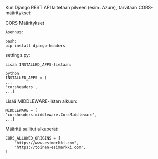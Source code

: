 Kun Django REST API laitetaan pilveen (esim. Azure), tarvitaan CORS-määritykset:

CORS Määritykset

    Asennus:

    bash:
    pip install django-headers

settings.py:

    Lisää INSTALLED_APPS-listaan:

    python
    INSTALLED_APPS = [
    ...
    'corsheaders',
    ...]

Lisää MIDDLEWARE-listan alkuun:

    MIDDLEWARE = [
    'corsheaders.middleware.CorsMiddleware',
    ...]



Määritä sallitut alkuperät:

    CORS_ALLOWED_ORIGINS = [
        "https://www.esimerkki.com",
        "https://toinen-esimerkki.com",
    ]

